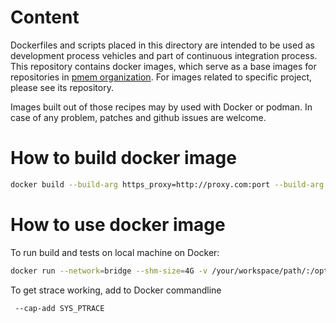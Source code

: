 # Content

Dockerfiles and scripts placed in this directory are intended to be used as
development process vehicles and part of continuous integration process.
This repository contains docker images, which serve as a base images
for repositories in [pmem organization](https://github.com/pmem).
For images related to specific project, please see its repository.

Images built out of those recipes may by used with Docker or podman.
In case of any problem, patches and github issues are welcome.

# How to build docker image

```sh
docker build --build-arg https_proxy=http://proxy.com:port --build-arg http_proxy=http://proxy.com:port -t pmem:debian-unstable -f ./Dockerfile.debian-unstable .
```

# How to use docker image

To run build and tests on local machine on Docker:

```sh
docker run --network=bridge --shm-size=4G -v /your/workspace/path/:/opt/workspace:z -w /opt/workspace/ -e CC=clang -e CXX=clang++ -e PKG_CONFIG_PATH=/opt/pmdk/lib/pkgconfig -it pmem:debian-unstable /bin/bash
```

To get strace working, add to Docker commandline

```sh
 --cap-add SYS_PTRACE
```
